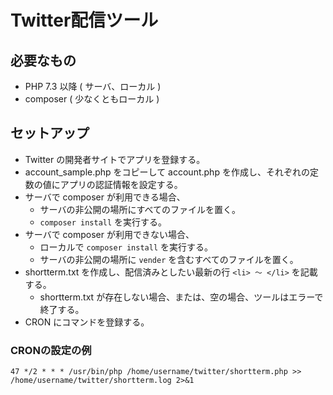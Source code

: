 Twitter配信ツール
========

## 必要なもの

- PHP 7.3 以降 ( サーバ、ローカル )
- composer ( 少なくともローカル )

## セットアップ

- Twitter の開発者サイトでアプリを登録する。
- account_sample.php をコピーして account.php を作成し、それぞれの定数の値にアプリの認証情報を設定する。
- サーバで composer が利用できる場合、
    - サーバの非公開の場所にすべてのファイルを置く。
    - ``composer install`` を実行する。
- サーバで composer が利用できない場合、
    - ローカルで ``composer install`` を実行する。
    - サーバの非公開の場所に ``vender`` を含むすべてのファイルを置く。
- shortterm.txt を作成し、配信済みとしたい最新の行 ``<li> 〜 </li>`` を記載する。
    - shortterm.txt が存在しない場合、または、空の場合、ツールはエラーで終了する。
- CRON にコマンドを登録する。

### CRONの設定の例

    47 */2 * * * /usr/bin/php /home/username/twitter/shortterm.php >> /home/username/twitter/shortterm.log 2>&1
